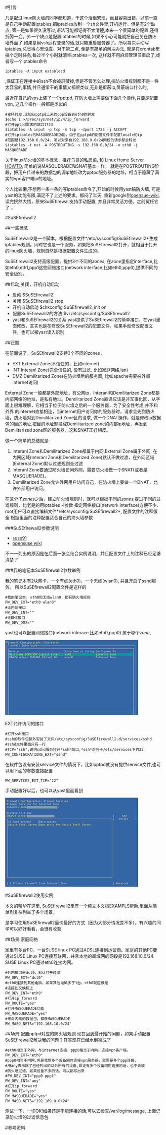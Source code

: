 #引言

凡是配过linux防火墙的同学都知道，干这个活很繁琐，而且容易出错，以前一直是自己手动配置iptables,把iptables放到一个sh文件里,开机运行。但是有2个缺点, 第一是如果很久没写过,语法可能都记得不太清楚,本来一个很简单的配置,还得折腾一会。外一个缺点是配置iptables的时候,如果不小心可能就把自己关在防火墙外面了,如果是用ssh远程登录的话,就只能重启服务器了。所以每次手动写iptables,总觉得心里没底。对于第二点, 倒是有简单的解决办法, 就是在crontab里搞个定时任务,每过半个小时就清空iptables一次, 这样就不用麻烦管理员重启了,或者写一个iptables命令

	iptables -A input establesd

,保证正在连接中的ssh不会被屏蔽掉,但是不管怎么处理,搞防火墙规则都不是一件
太容易的事情,并且通常干的事情又都很类似,无非是屏蔽ip,屏蔽端口什么的。

最近在自己的vps上装了一个pptpd, 在防火墙上需要做下面几个操作,只要是配置vpn,
这几个操作一般都是类似的

	#支持转发,比如从pptpd上来的ppp设备到eth0的转发
	$echo 1 >/proc/sys/net/ipv4/ip_forward	
	#打开pptpd需求的端口1723
	$iptables -A input -p tcp -m tcp --dport 1723 -j ACCEPT
	#打开iptables的MASQUERADE功能，由于在pptpd的配置文件中配置locale的ip
	#范围是192.168.0.0/24. 所以对来自192.168.0.0/24网段的请求都会转发
	$iptables -t nat -A POSTROUTING -s 192.168.0.0/24 -o eth0 -j MASQUERADE

关于linux防火墙的基本概念，推荐[鸟哥的私房菜](http://linux.vbird.org/linux_server/0250simple_firewall.php), 和
[Linux Home Server HOWTO](http://www.brennan.id.au/06-Firewall_Concepts.html), 简单的说MASQUERADE和SNAT基本一样，
就是在POSTROUTING阶段，把用户传过来的数据包的源ip地址改为pptpd服务器的地址，相当于隐藏了真实的vpn客户端ip的地址。

个人比较懒,不想再一条一条的写iptables命令了,开始的时候用yast搞防火墙, 可是yast的功能有限,满足不了上述的要求。郁闷了半天, 重新google到[opensue-wiki](http://en.opensuse.org/SuSEfirewall2), 读完恍然大悟，原来SuSEfirewall支持手动配置, 并且非常灵活方便。之前冤枉它了...


#SuSEfirewall2

##一些概念

SuSEfirewall2是一个脚本，根据配置文件*/etc/sysconfig/SuSEfirewall2*生成iptables规则。同时它也是一个服务，如果把SuSEfirewall2打开，就相当于打开的linux防火墙，规则自然是根据配置文件生成的。

SuSEfirewall2支持高级配置，提供3个不同的*zones*, 在*zone*里指定interface,比如eth0,eth1,ppp1这些网络接口(network interface,比如eth0,ppp0),提供不同的安全级别。

##启动,关闭，开机自动启动

* 启动
	$SuSEfirewall2
* 关闭
	$SuSEfirewall2 stop
* 开机自动启动
	$chkconfig SuSEfirewall2_init on
* 配置SuSEfirewall2的方法
	$vi /etc/sysconfig/SuSEfirewall2
* yast和SuSEfirewall2的关系
	yast提供了SuSEfirewall2的简单接口，在yast里面修改，其实也是在修改SuSEfirewall2的配置文件，如果手动修改配置文件，也可以被yast读入识别

##正题

在前面说了，SuSEfirewall2支持3个不同的zones，

* EXT  External Zone(不信任的，比如internet)
* INT  Interanl Zone(完全信任的, 没有过滤, 比如家庭网络,lan)
* DMZ  Demilitarized Zone(在防火墙后的服务器, 比如apache需要被外部internet访问)

External Zone一般都是外部地址，有公网ip，Interanl和Demilitarized Zone都是内部网络的地址，是私有地址。Demilitarized Zone直译应该是非军事化区，从字面上很难理解，它相当于位于防火墙之后的一个服务器，为了安全性考虑,并不和外界
的internet直接相连，当internet用户访问你的服务器时，请求会先到防火墙，防火墙对到Demilitarized Zone区的请求, 做一个DNAT操作，就是修改ip数据包的目的地址,把目的地址题换成Demilitarized zone的内部ip地址，再发到Demilitarized zone区的服务器，这和SNAT正好相反。 

做一个简单的总结就是:

1. Interanl Zone和Demilitarized Zone都属于内网,External Zone属于外网, 在内网区域(Interanl Zone和Demilitarized Zone)默认不做过滤，在外网区域(External Zone)默认过滤规则全过滤
2. Interanl Zone要通过防火墙访问外网，需要防火墙做一个SNAT(或者是MASQUERADE)。
3. Demilitarized Zone允许外网用户访问自己，在防火墙上要做一个DNAT，允许外部用户访问。

在区分了*zones*之后，建立防火墙规则时，就可以根据不同的*zones*,提过不同的过滤规则，比老是的用iptables -i参数
指定网络接口(network interface)方便不少.
root用户可以直接编辑文件*/etc/sysconfig/SuSEfirewall2*, 配置文件的注释很全
根据里面的注释配置适合自己的防火墙参数

###SuSEfirewall2参数说明

* [suse91](http://www.novell.com/documentation/suse91/suselinux-adminguide/html/ch19.html)
* [opensuse wiki](http://en.opensuse.org/SuSEfirewall2)

不一一列出的原因是在后面一张会结合实例说明，并且配置文件上的注释已经足够清楚了

###我的笔记本SuSEfirewall2参数举例

我的笔记本有2块网卡，一个有线(eth0)，一个无线(wlan0), 并且开启了sshd服务。
所以SuSEfirewall2配置文件是这样的

	#我的笔记本, eth0和无线wlan0，都有防火墙规则
	FW_DEV_EXT="eth0 wlan0"
	#无内部接口
	FW_DEV_INT=""
	#无DMZ接口
	FW_DEV_DMZ=""

yast也可以配置网络接口(network interace,比如eth0,ppp0) 属于哪个*zone*,

![yast配置zone](interface.png)

EXT允许访问的接口

	#打开ssh接口
	#ssh的软件包额外安装了文件/etc/sysconfig/SuSEfirewall2.d/services/sshd
	#sshd文件里面只有一行
	#TCP="ssh",说明sshd服务打开*ssh*端口,*ssh*对应于/etc/services下的22
	FW_CONFIGURATIONS_EXT="sshd"

在软件包没有安装service文件的情况下，比如pptpd就没有提供service文件,也可以用下面的参数直接配置

	FW_SERVICES_EXT_TCP="22"

手动配置好以后，也可以从yast里面看到

![yast配置allowd service](allowed_service.png)

#SuSEfirewall2使用实例

本文的精华在这里, SuSEfirewall2里有一个纯文本文档EXAMPLS帮助,里面从简单到复杂列举了多个场景。

是学习使用SuSEfirewall2最快最好的方式（因为大部分情况差不多），有兴趣的同学可以好好看看，会很有收获.

##场景:家庭网络

家里有多台PC，一台SUSE linux PC通过ADSL连接到运营商。家庭的其他PC要通过SUSE Linux PC连接互联网，并且本地的局域网的网段是192.168.10.0/24. SUSE Linux PC通过eth0连接内网。

	#外网接口是dsl0，默认打开过滤
	FW_DEV_EXT="dsl0"
	#eth0连接到其他电脑，如果其他电脑多于1台，eth0就应该是
	#连接到交换机上
	FW_DEV_INT="eth0"
	#打开ip_forward
	FW_ROUTE="yes"
	#打开MASQUERADE功能
	FW_MASQUERADE="yes"
	#来自内网的数据包，都做MASQUERADE
	FW_MASQ_NETS="192.168.10.0/24"

##场景:配置pptpd对应的防火墙规则
现在回到最开始的问题，如果手动配置SuSEfirewall2解决我的问题？其实现在已经水到渠成了

	#eth0相当于外网，与internet连接，ppp0相当于内网，连接vpn客户端。
	FW_DEV_EXT="eth0"
	#ppp0相当于内网,但是我想多个设备同时连接vpn服务器，就需要多个ppp连接，
	#用any表示除了已经列出的以外所有的设备,保证有多个设备同时连接的话，也不会被
	#防火墙过滤，如果设备不多的话，可以都写出来
	#FW_DEV_INT="ppp0 ppp1"
	FW_DEV_INT="any"
	#打开ip_forward
	FW_ROUTE="yes"
	FW_MASQUERADE="yes"
	FW_MASQ_NETS="192.169.0.0/24"

测试一下，一切OK!如果还是不能连接的话,可以去检查/var/log/message, 上面记录防火墙的过滤信息包

#参考资料
